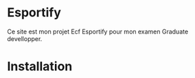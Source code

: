 # Esportify

Ce site est mon projet Ecf Esportify pour mon examen Graduate devellopper.

# Installation